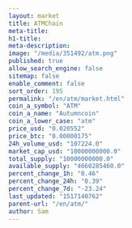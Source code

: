 ```yaml
---
layout: market
title: ATMChain
meta-title: 
h1-title: 
meta-description: 
image: "/media/351492/atm.png"
published: true
allow_search_engine: false
sitemap: false
enable_comment: false
sort_order: 195
permalink: "/en/atm/market.html"
coin_a_symbol: "ATM"
coin_a_name: "Autumncoin"
coin_a_lower_case: "atm"
price_usd: "0.020552"
price_btc: "0.00000175"
24h_volume_usd: "107224.0"
market_cap_usd: "10000000000.0"
total_supply: "10000000000.0"
available_supply: "4660285460.0"
percent_change_1h: "0.46"
percent_change_24h: "0.39"
percent_change_7d: "-23.24"
last_updated: "1517140762"
parent-url: "/en/atm/"
author: Sam
---
```


